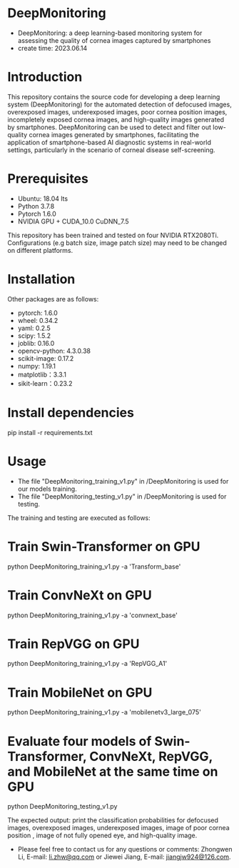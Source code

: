 # DeepMonitoring
- DeepMonitoring: a deep learning-based monitoring system for assessing the quality of cornea images captured by smartphones
- create time: 2023.06.14

# Introduction
This repository contains the source code for developing a deep learning system (DeepMonitoring) for the automated detection of defocused images, overexposed images, underexposed images, poor cornea position images, incompletely exposed cornea images, and high-quality images generated by smartphones. 
DeepMonitoring can be used to detect and filter out low-quality cornea images generated by smartphones, facilitating the application of smartphone-based AI diagnostic systems in real-world settings, particularly in the scenario of corneal disease self-screening.

# Prerequisites
- Ubuntu: 18.04 lts
- Python 3.7.8
- Pytorch 1.6.0
- NVIDIA GPU + CUDA_10.0 CuDNN_7.5

This repository has been trained and tested on four NVIDIA RTX2080Ti. Configurations (e.g batch size, image patch size) may need to be changed on different platforms.

# Installation
Other packages are as follows:
- pytorch: 1.6.0
- wheel: 0.34.2
- yaml: 0.2.5
- scipy: 1.5.2
- joblib: 0.16.0
- opencv-python: 4.3.0.38
- scikit-image: 0.17.2
- numpy: 1.19.1
- matplotlib：3.3.1
- sikit-learn：0.23.2

# Install dependencies
pip install -r requirements.txt

# Usage
- The file "DeepMonitoring_training_v1.py" in /DeepMonitoring is used for our models training.
- The file "DeepMonitoring_testing_v1.py" in /DeepMonitoring is used for testing.

The training and testing are executed as follows:
# Train Swin-Transformer on GPU
python DeepMonitoring_training_v1.py -a 'Transform_base'

# Train ConvNeXt on GPU
python DeepMonitoring_training_v1.py -a 'convnext_base'

# Train RepVGG on GPU
python DeepMonitoring_training_v1.py -a 'RepVGG_A1'

# Train MobileNet on GPU
python DeepMonitoring_training_v1.py -a 'mobilenetv3_large_075'

# Evaluate four models of Swin-Transformer, ConvNeXt, RepVGG, and MobileNet at the same time on GPU
python DeepMonitoring_testing_v1.py


The expected output: print the classification probabilities for defocused images, overexposed images, underexposed images, image of poor cornea position , image of not fully opened eye, and high-quality image.


* Please feel free to contact us for any questions or comments: Zhongwen Li, E-mail: li.zhw@qq.com or Jiewei Jiang, E-mail: jiangjw924@126.com.
